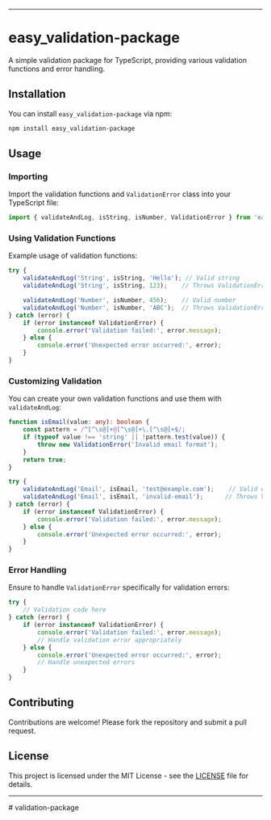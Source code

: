 
---

# easy_validation-package

A simple validation package for TypeScript, providing various validation functions and error handling.

## Installation

You can install `easy_validation-package` via npm:

```bash
npm install easy_validation-package
```

## Usage

### Importing

Import the validation functions and `ValidationError` class into your TypeScript file:

```typescript
import { validateAndLog, isString, isNumber, ValidationError } from 'easy_validation-package';
```

### Using Validation Functions

Example usage of validation functions:

```typescript
try {
    validateAndLog('String', isString, 'Hello'); // Valid string
    validateAndLog('String', isString, 123);    // Throws ValidationError: Value must be a string

    validateAndLog('Number', isNumber, 456);    // Valid number
    validateAndLog('Number', isNumber, 'ABC');  // Throws ValidationError: Value must be a number
} catch (error) {
    if (error instanceof ValidationError) {
        console.error('Validation failed:', error.message);
    } else {
        console.error('Unexpected error occurred:', error);
    }
}
```

### Customizing Validation

You can create your own validation functions and use them with `validateAndLog`:

```typescript
function isEmail(value: any): boolean {
    const pattern = /^[^\s@]+@[^\s@]+\.[^\s@]+$/;
    if (typeof value !== 'string' || !pattern.test(value)) {
        throw new ValidationError('Invalid email format');
    }
    return true;
}

try {
    validateAndLog('Email', isEmail, 'test@example.com');    // Valid email
    validateAndLog('Email', isEmail, 'invalid-email');      // Throws ValidationError: Invalid email format
} catch (error) {
    if (error instanceof ValidationError) {
        console.error('Validation failed:', error.message);
    } else {
        console.error('Unexpected error occurred:', error);
    }
}
```

### Error Handling

Ensure to handle `ValidationError` specifically for validation errors:

```typescript
try {
    // Validation code here
} catch (error) {
    if (error instanceof ValidationError) {
        console.error('Validation failed:', error.message);
        // Handle validation error appropriately
    } else {
        console.error('Unexpected error occurred:', error);
        // Handle unexpected errors
    }
}
```

## Contributing

Contributions are welcome! Please fork the repository and submit a pull request.

## License

This project is licensed under the MIT License - see the [LICENSE](LICENSE) file for details.

---
#   v a l i d a t i o n - p a c k a g e  
 